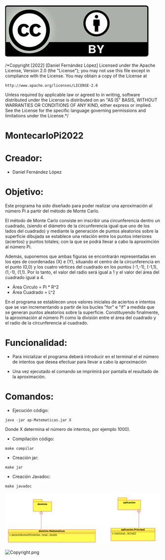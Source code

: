 ![Copyright.png](Copyright.png)

/*Copyright [2022] [Daniel Fernández López] 
Licensed under the Apache License, Version 2.0 (the "License");
you may not use this file except in compliance with the License.
You may obtain a copy of the License at

    http://www.apache.org/licenses/LICENSE-2.0

Unless required by applicable law or agreed to in writing, software distributed
under the License is distributed on an "AS IS" BASIS, WITHOUT WARRANTIES OR CONDITIONS
OF ANY KIND, either express or implied. See the License for the specific language governing
permissions and limitations under the License.*/


# MontecarloPi2022

# Creador: 
* Daniel Fernández López

# Objetivo:

Este programa ha sido diseñado para poder realizar una aproximación al número Pi a partir del método de Monte Carlo.

El método de Monte Carlo consiste en inscribir una circunferencia dentro un cuadrado, (siendo el diámetro de la circunferencia igual que uno de los lados del cuadrado) y mediante la generación de puntos aleatorios sobre la superficie dibujada se establece una relación entre los puntos interiores (aciertos) y puntos totales; con la que se podrá llevar a cabo la aproximción al número Pi.

Además, suponemos que ambas figuras se encontrarán representadas en los ejes de coordenadas (X) e (Y), situando el centro de la circunferencia en el punto (0,0) y los cuatro vértices del cuadrado en los puntos (-1,-1), (-1,1), (1,-1), (1,1). Por lo tanto, el valor del radio será igual a 1 y el valor del área del cuadrado igual a 4.

* Área Circulo = Pi * R^2
* Área Cuadrado = L^2

En el programa se establecen unos valores iniciales de aciertos e intentos que se van incrementando a partir de los bucles "for" e "if" a medida que se generan puntos aleatorios sobre la superficie. Constituyendo finalmente, la aproximación al número Pi como la división entre el área del cuadrado y el radio de la circunferencia al cuadrado.
# Funcionalidad:

* Para inicializar el programa deberá introducir en el terminal el  el número de intentos que desea efectuar para llevar a cabo la aproximación

* Una vez ejecutado el comando se imprimirá por pantalla el resultado de la aproximación.

# Comandos:

* Ejecución código: 
```shell
java -jar ap-Matematicas.jar X 
```
Donde X determina el número de intentos, por ejemplo 1000).

* Compilación código:
```shell
make compilar
```

* Creación jar: 
```shell
make jar 
```

* Creación Javadoc: 
```shell
make javadoc
```

![Copyright.png](Diagrama.png)

![Copyright.png](MonteCarlo.gif)
